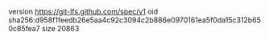 version https://git-lfs.github.com/spec/v1
oid sha256:d958f1feedb26e5aa4c92c3094c2b886e0970161ea5f0da15c312b650c85fea7
size 20863
